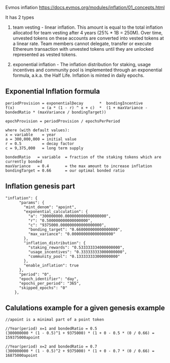 Evmos inflation
https://docs.evmos.org/modules/inflation/01_concepts.html

It has 2 types

1. team vesting - linear inflation. This amount is equal to the total inflation allocatod for team vesting after 4 years (25% * 1B = 250M). Over time, unvested tokens on these accounts are converted into vested tokens at a linear rate. Team members cannot delegate, transfer or execute Ethereum transaction with unvested tokens until they are unlocked represented as vested tokens.

2. exponential inflation - The inflation distribution for staking, usage incentives and community pool is implemented through an exponential formula, a.k.a. the Half Life. Inflation is minted in daily epochs.

## Exponential Inflation formula
```
periodProvision = exponentialDecay       *  bondingIncentive
f(x)            = (a * (1 - r) ^ x + c)  *  (1 + maxVariance - bondedRatio * (maxVariance / bondingTarget))

epochProvision = periodProvision / epochsPerPeriod

where (with default values):
x = variable    = year
a = 300,000,000 = initial value
r = 0.5         = decay factor
c = 9,375,000   = long term supply

bondedRatio   = variable  = fraction of the staking tokens which are currently bonded
maxVariance   = 0.4       = the max amount to increase inflation
bondingTarget = 0.66      = our optimal bonded ratio
```
## Inflation genesis part
```
"inflation": {
      "params": {
        "mint_denom": "apoint",
        "exponential_calculation": {
          "a": "300000000.000000000000000000",
          "r": "0.500000000000000000",
          "c": "9375000.000000000000000000",
          "bonding_target": "0.660000000000000000",
          "max_variance": "0.000000000000000000"
        },
        "inflation_distribution": {
          "staking_rewards": "0.533333334000000000",
          "usage_incentives": "0.333333333000000000",
          "community_pool": "0.133333333000000000"
        },
        "enable_inflation": true
      },
      "period": "0",
      "epoch_identifier": "day",
      "epochs_per_period": "365",
      "skipped_epochs": "0"
    },
```
## Calulations example for a given genesis example

```
//apoint is a minimal part of a point token

//Year(period) x=1 and bondedRatio = 0.5
(300000000 * (1 - 0.5)^1 + 9375000) * (1 + 0 - 0.5 * (0 / 0.66) = 159375000apoint 

//Year(period) x=2 and bondedRatio = 0.7
(300000000 * (1 - 0.5)^2 + 9375000) * (1 + 0 - 0.7 * (0 / 0.66) = 16875000apoint
```